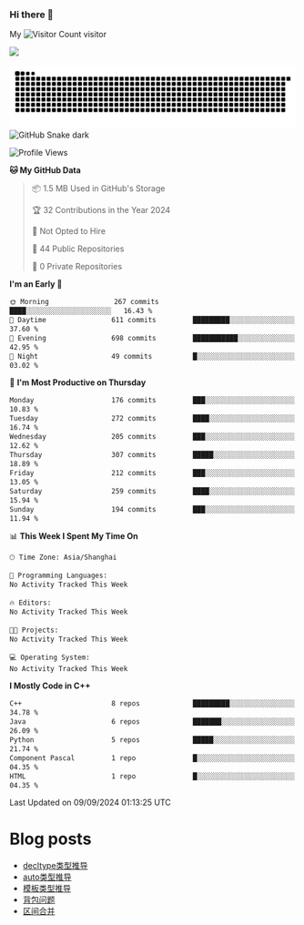 ### Hi there 👋

My ![Visitor Count](https://profile-counter.glitch.me/bugcat9/count.svg) visitor
<!--
**bugcat9/bugcat9** is a ✨ _special_ ✨ repository because its `README.md` (this file) appears on your GitHub profile.

Here are some ideas to get you started:

- 🔭 I’m currently working on ...
- 🌱 I’m currently learning ...
- 👯 I’m looking to collaborate on ...
- 🤔 I’m looking for help with ...
- 💬 Ask me about ...
- 📫 How to reach me: ...
- 😄 Pronouns: ...
- ⚡ Fun fact: ...
-->
![](https://github-readme-stats.vercel.app/api?username=bugcat9)

![GitHub Snake Light](https://raw.githubusercontent.com/bugcat9/bugcat9/output/github-contribution-grid-snake.svg#gh-light-mode-only)
![GitHub Snake dark](github-snake-dark.svg#gh-dark-mode-only)


<!--START_SECTION:waka-->
![Profile Views](http://img.shields.io/badge/Profile%20Views-0-blue)

**🐱 My GitHub Data** 

> 📦 1.5 MB Used in GitHub's Storage 
 > 
> 🏆 32 Contributions in the Year 2024
 > 
> 🚫 Not Opted to Hire
 > 
> 📜 44 Public Repositories 
 > 
> 🔑 0 Private Repositories 
 > 
**I'm an Early 🐤** 

```text
🌞 Morning                267 commits         ████░░░░░░░░░░░░░░░░░░░░░   16.43 % 
🌆 Daytime                611 commits         █████████░░░░░░░░░░░░░░░░   37.60 % 
🌃 Evening                698 commits         ███████████░░░░░░░░░░░░░░   42.95 % 
🌙 Night                  49 commits          █░░░░░░░░░░░░░░░░░░░░░░░░   03.02 % 
```
📅 **I'm Most Productive on Thursday** 

```text
Monday                   176 commits         ███░░░░░░░░░░░░░░░░░░░░░░   10.83 % 
Tuesday                  272 commits         ████░░░░░░░░░░░░░░░░░░░░░   16.74 % 
Wednesday                205 commits         ███░░░░░░░░░░░░░░░░░░░░░░   12.62 % 
Thursday                 307 commits         █████░░░░░░░░░░░░░░░░░░░░   18.89 % 
Friday                   212 commits         ███░░░░░░░░░░░░░░░░░░░░░░   13.05 % 
Saturday                 259 commits         ████░░░░░░░░░░░░░░░░░░░░░   15.94 % 
Sunday                   194 commits         ███░░░░░░░░░░░░░░░░░░░░░░   11.94 % 
```


📊 **This Week I Spent My Time On** 

```text
🕑︎ Time Zone: Asia/Shanghai

💬 Programming Languages: 
No Activity Tracked This Week

🔥 Editors: 
No Activity Tracked This Week

🐱‍💻 Projects: 
No Activity Tracked This Week

💻 Operating System: 
No Activity Tracked This Week
```

**I Mostly Code in C++** 

```text
C++                      8 repos             █████████░░░░░░░░░░░░░░░░   34.78 % 
Java                     6 repos             ███████░░░░░░░░░░░░░░░░░░   26.09 % 
Python                   5 repos             █████░░░░░░░░░░░░░░░░░░░░   21.74 % 
Component Pascal         1 repo              █░░░░░░░░░░░░░░░░░░░░░░░░   04.35 % 
HTML                     1 repo              █░░░░░░░░░░░░░░░░░░░░░░░░   04.35 % 
```




 Last Updated on 09/09/2024 01:13:25 UTC
<!--END_SECTION:waka-->
# Blog posts
<!-- BLOG-POST-LIST:START -->
- [decltype类型推导](https://bugcat.top/2024/09/01/C++/decltype%E7%B1%BB%E5%9E%8B%E6%8E%A8%E5%AF%BC/)
- [auto类型推导](https://bugcat.top/2024/08/26/C++/auto%E7%B1%BB%E5%9E%8B%E6%8E%A8%E5%AF%BC/)
- [模板类型推导](https://bugcat.top/2024/08/10/C++/%E6%A8%A1%E6%9D%BF%E7%B1%BB%E5%9E%8B%E6%8E%A8%E5%AF%BC/)
- [背包问题](https://bugcat.top/2023/09/03/%E7%AE%97%E6%B3%95%E5%AD%A6%E4%B9%A0/9.%E8%83%8C%E5%8C%85%E9%97%AE%E9%A2%98/)
- [区间合并](https://bugcat.top/2023/08/06/%E7%AE%97%E6%B3%95%E5%AD%A6%E4%B9%A0/8.%E5%8C%BA%E9%97%B4%E5%90%88%E5%B9%B6/)
<!-- BLOG-POST-LIST:END -->
